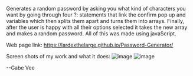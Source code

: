 Generates a random password by asking you what kind of characters you want by going through four ?: statements that link the confirm pop up and variables which then splits them apart and turns them into arrays. Finally, after the user is happy with all their options selected it takes the new array and makes a random password. All of this was made using javaScript.

Web page link: https://lardexthelarge.github.io/Password-Generator/

Screen shots of my work and what it does:
![image](https://user-images.githubusercontent.com/100447639/183267665-ae768289-0d79-4efc-9415-4702cd1f3fbf.png)
![image](https://user-images.githubusercontent.com/100447639/183267673-d8b96d05-b674-4af8-8b9b-2ba23351f6f2.png)


--Gabe Vee
